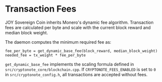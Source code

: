 # Transaction Fees

JOY Sovereign Coin inherits Monero's dynamic fee algorithm. Transaction fees are calculated per byte and scale with the current block reward and median block weight.

The daemon computes the minimum required fee as:

```
fee_per_byte = get_dynamic_base_fee(block_reward, median_block_weight)
needed_fee = tx_weight * fee_per_byte
```

`get_dynamic_base_fee` implements the scaling formula defined in `src/cryptonote_core/blockchain.cpp`. If `CRYPTONOTE_FEES_ENABLED` is set to `0` in `src/cryptonote_config.h`, all transactions are accepted without fees.
